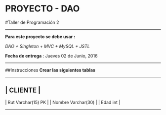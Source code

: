 PROYECTO - DAO
===

#Taller de Programación 2

---
**Para este proyecto se debe usar :**

*DAO + Singleton + MVC + MySQL + JSTL*

**Fecha de entrega** : Jueves 02 de Junio, 2016

---
##Instrucciones
**Crear las siguientes tablas**

 _____________________
|      CLIENTE       |
 ---------------------
| Rut Varchar(15) PK  |
| Nombre Varchar(30)  |
| Edad  int           |
 _____________________

